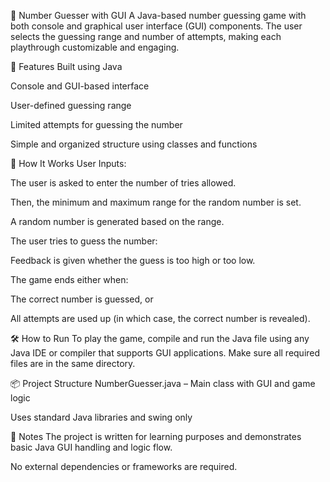🎯 Number Guesser with GUI
A Java-based number guessing game with both console and graphical user interface (GUI) components. The user selects the guessing range and number of attempts, making each playthrough customizable and engaging.

🚀 Features
Built using Java

Console and GUI-based interface

User-defined guessing range

Limited attempts for guessing the number

Simple and organized structure using classes and functions

🧠 How It Works
User Inputs:

The user is asked to enter the number of tries allowed.

Then, the minimum and maximum range for the random number is set.

A random number is generated based on the range.

The user tries to guess the number:

Feedback is given whether the guess is too high or too low.

The game ends either when:

The correct number is guessed, or

All attempts are used up (in which case, the correct number is revealed).

🛠️ How to Run
To play the game, compile and run the Java file using any Java IDE or compiler that supports GUI applications. Make sure all required files are in the same directory.

📦 Project Structure
NumberGuesser.java – Main class with GUI and game logic

Uses standard Java libraries and swing only

📌 Notes
The project is written for learning purposes and demonstrates basic Java GUI handling and logic flow.

No external dependencies or frameworks are required.
